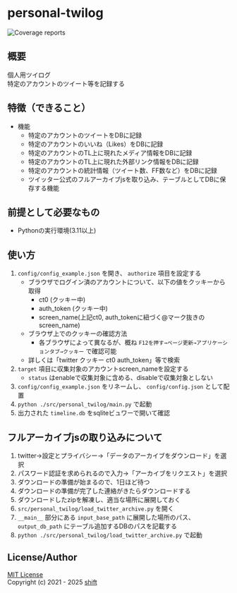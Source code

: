 # personal-twilog

![Coverage reports](https://img.shields.io/endpoint?url=https://gist.githubusercontent.com/shift4869/ad61760f15c4a67a5c421cf479e3c7e7/raw/05_personal-twilog.json)

## 概要
個人用ツイログ  
特定のアカウントのツイート等を記録する


## 特徴（できること）
- 機能
    - 特定のアカウントのツイートをDBに記録
    - 特定のアカウントのいいね（Likes）をDBに記録
    - 特定のアカウントのTL上に現れたメディア情報をDBに記録
    - 特定のアカウントのTL上に現れた外部リンク情報をDBに記録
    - 特定のアカウントの統計情報（ツイート数、FF数など）をDBに記録
    - ツイッター公式のフルアーカイブjsを取り込み、テーブルとしてDBに保存する機能


## 前提として必要なもの
- Pythonの実行環境(3.11以上)


## 使い方
1. `config/config_example.json` を開き、 `authorize` 項目を設定する
    - ブラウザでログイン済のアカウントについて、以下の値をクッキーから取得
        - ct0 (クッキー中)
        - auth_token (クッキー中)
        - screen_name(上記ct0, auth_tokenに紐づく@マーク抜きのscreen_name)
    - ブラウザ上でのクッキーの確認方法
        - 各ブラウザによって異なるが、概ね `F12を押す→ページ更新→アプリケーションタブ→クッキー` で確認可能
    - 詳しくは「twitter クッキー ct0 auth_token」等で検索
1. `target` 項目に収集対象のアカウントscreen_nameを設定する
    - `status` はenableで収集対象に含める、disableで収集対象としない
1. `config/config_example.json` をリネームし、 `config/config.json` として配置
1. `python ./src/personal_twilog/main.py` で起動
1. 出力された `timeline.db` をsqliteビュワーで開いて確認


## フルアーカイブjsの取り込みについて
1. twitter->設定とプライバシー->「データのアーカイブをダウンロード」を選択
1. パスワード認証を求められるので入力->「アーカイブをリクエスト」を選択
1. ダウンロードの準備が始まるので、1日ほど待つ
1. ダウンロードの準備が完了した連絡がきたらダウンロードする
1. ダウンロードしたzipを解凍し、適当な場所に展開しておく
1. `src/personal_twilog/load_twitter_archive.py` を開く
1. `__main__` 部分にある `input_base_path` に展開した場所のパス、 `output_db_path` にテーブル追加するDBのパスを記載する
1. `python ./src/personal_twilog/load_twitter_archive.py` で起動


## License/Author
[MIT License](https://github.com/shift4869/personal-twilog/blob/master/LICENSE)  
Copyright (c) 2021 - 2025 [shift](https://twitter.com/_shift4869)  


